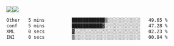 <div style="display: flex; flex-direction: row;">
<img style="height: auto; width: auto;" class="img" src="https://raw.githubusercontent.com/blazepp/github-stats/master/generated/overview.svg#gh-dark-mode-only" />
<img style="height: auto; width: auto;" class="img" src="https://raw.githubusercontent.com/blazepp/github-stats/master/generated/languages.svg#gh-dark-mode-only" />
</div>

<div style="display: flex; flex-direction: row;">
<!--START_SECTION:waka-->

```txt
Other   5 mins          ████████████▒░░░░░░░░░░░░   49.65 %
conf    5 mins          ███████████▓░░░░░░░░░░░░░   47.28 %
XML     0 secs          ▓░░░░░░░░░░░░░░░░░░░░░░░░   02.23 %
INI     0 secs          ▒░░░░░░░░░░░░░░░░░░░░░░░░   00.84 %
```

<!--END_SECTION:waka-->
</div>
